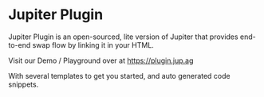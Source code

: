 # Jupiter Plugin

Jupiter Plugin is an open-sourced, lite version of Jupiter that provides end-to-end swap flow by linking it in your HTML.

Visit our Demo / Playground over at https://plugin.jup.ag

With several templates to get you started, and auto generated code snippets.
